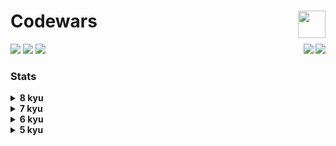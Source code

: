 <h1>Codewars<img src="https://git.io/JMcoU" height="44" align="right"></h1>
 
<div align="left">
  <img src="https://img.shields.io/github/repo-size/asahiocean/Codewars.svg">
  <img src="https://img.shields.io/github/commit-activity/y/asahiocean/Codewars">
  <img src="https://img.shields.io/github/last-commit/asahiocean/Codewars">
  <img src="https://visitor-badge.glitch.me/badge?page_id=https://github.com/asahiocean/Codewars&left_text=views" align="right"></img><a href="https://codewars.com/users/asahiocean"><img src="https://codewars.com/users/asahiocean/badges/micro" align="right"></img></a>
</div>


### Stats

<details><summary><b>8 kyu</b></summary>

<br>

| Kata | Solution | Repository |
|:-----|:--------:|:----------:|
| [**To square(root) or not to square(root)**](https://www.codewars.com/kata/57f6ad55cca6e045d2000627) | ✅ [**SOLVED**](https://www.codewars.com/kata/reviews/58b52d42e331b8a9fc000880/groups/61a30150b6bf540001d40f8f) | [**OPEN**](https://git.io/JMCOz) |
| [**Count the Monkeys!**](https://www.codewars.com/kata/56f69d9f9400f508fb000ba7) | ✅ [**SOLVED**](https://www.codewars.com/kata/reviews/5d891858f9479b00016d4e7c/groups/61a302e0b6bf540001d40fb3) | [**OPEN**](https://git.io/JMC3v) |
| [**Grasshopper - Check for factor**](https://www.codewars.com/kata/55cbc3586671f6aa070000fb) | ✅ [**SOLVED**](https://www.codewars.com/kata/reviews/5e3eab0076126b0001d59eb0/groups/61a303e2b6bf540001d40fc5) | [**OPEN**](https://git.io/JMJYy) |
| [**Get Planet Name By ID**](https://www.codewars.com/kata/515e188a311df01cba000003) | ✅ [**SOLVED**](https://www.codewars.com/kata/reviews/5e940854df14380001f5d587/groups/60ee112a99b9fb0001737183) | [**OPEN**](https://git.io/JMJYy) |
| [**Dollars and Cents**](https://www.codewars.com/kata/55902c5eaa8069a5b4000083) | ✅ [**SOLVED**](https://www.codewars.com/kata/reviews/58d050be37d57604be0000f3/groups/61a3057b5747160001915ac7) | [**OPEN**](https://git.io/JMCsB) |
| [**Beginner - Reduce but Grow**](https://www.codewars.com/kata/57f780909f7e8e3183000078) | ✅ [**SOLVED**](https://www.codewars.com/kata/reviews/5cc2cbea840f4b0001541f2f/groups/61a306475747160001915ad8) | [**OPEN**](https://git.io/JMCs9) |
| [**Grasshopper - Grade book**](https://www.codewars.com/kata/55cbd4ba903825f7970000f5) | ✅ [**SOLVED**](https://www.codewars.com/kata/reviews/60378497eb3cc10001f82f0b/groups/61a30983b6bf540001d41008) | [**OPEN**](https://git.io/JMCGq) |
| [**Is he gonna survive?**](https://www.codewars.com/kata/59ca8246d751df55cc00014c) | ✅ [**SOLVED**](https://www.codewars.com/kata/reviews/601f54ec9438900001c9cd5d/groups/60ee13cbcbcdf7000161c88d) | [**OPEN**](https://git.io/JMUfj) |
| [**A wolf in sheep's clothing**](https://www.codewars.com/kata/5c8bfa44b9d1192e1ebd3d15) | 💡 In process | 🛠 Soon |
| [**Stringy Strings**](https://www.codewars.com/kata/563b74ddd19a3ad462000054) | ✅ [**SOLVED**](https://www.codewars.com/kata/reviews/5807bdbfb95ecaa31800007c/groups/605e63874ac1060001e2a617) | [**OPEN**](https://git.io/JMUkT) |
| [****]() |          |          |
| [****]() |          |          |
| [****]() |          |          |
| [****]() |          |          |
| [****]() |          |          |
| [****]() |          |          |
| [****]() |          |          |
| [****]() |          |          |
| [****]() |          |          |

</details>

<details><summary><b>7 kyu</b></summary>

  ```
  I'LL FILL THIS IN COMING SOON.
  ```

</details>

<details><summary><b>6 kyu</b></summary>
  
  ```
  I'LL FILL THIS IN COMING SOON.
  ```
  
</details>

<details><summary><b>5 kyu</b></summary>
  
  ```
  I'LL FILL THIS IN COMING SOON.
  ```
  
</details>
